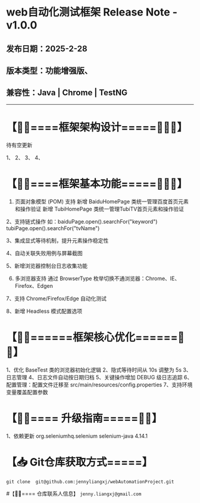 
# web自动化测试框架 Release Note - v1.0.0
## 发布日期：2025-2-28
## 版本类型：功能增强版、
## 兼容性：Java | Chrome | TestNG
----------------------------------------------

# 【🚀🚀====框架架构设计=====🚀🚀🚀】

待有空更新

1、
2、
3、
4、



# 【🚀🚀====框架基本功能=====🚀🚀🚀】
1. 页面对象模型 (POM) 支持
   新增 BaiduHomePage 类统一管理百度首页元素和操作验证
   新增 TubiHomePage 类统一管理TubiTV首页元素和操作验证

2、支持链式操作
如：baiduPage.open().searchFor("keyword")
tubiPage.open().searchFor("tvName")

3、集成显式等待机制，提升元素操作稳定性

4、自动关联失败用例与屏幕截图

5、新增浏览器控制台日志收集功能

6. 多浏览器支持
   通过 BrowserType 枚举切换不通浏览器：Chrome、IE、Firefox、Edgen

7、支持 Chrome/Firefox/Edge 自动化测试

8、新增 Headless 模式配置选项

# 【🚀🚀======框架核心优化======🚀🚀】
1、优化 BaseTest 类的浏览器初始化逻辑
2、隐式等待时间从 10s 调整为 5s
3、日志管理
4、日志文件自动按日期归档
5、关键操作增加 DEBUG 级日志追踪
6、配置管理：配置文件迁移至 src/main/resources/config.properties
7、支持环境变量覆盖配置参数



# 【🚀🚀==== 升级指南=====🚀🚀】
1、依赖更新
<dependency>
<groupId>org.seleniumhq.selenium</groupId>
<artifactId>selenium-java</artifactId>
<version>4.14.1</version>
</dependency>


# 【📥  Git仓库获取方式=====】

`git clone  git@github.com:jennyliangxj/webAutomationProject.git `

#【🚀🚀==== 仓库联系人信息】
`jenny.liangxj@gmail.com`

